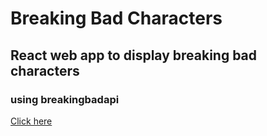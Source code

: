 # Breaking Bad Characters
## React web app to display breaking bad characters 
### using breakingbadapi
[Click here](https://breakingbadbyvilay.netlify.app/)
